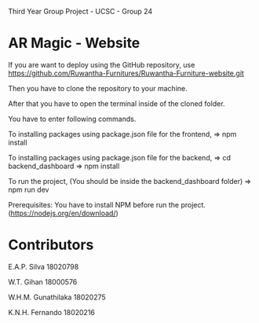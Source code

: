 Third Year Group Project - UCSC - Group 24

AR Magic - Website
===========================
If you are want to deploy using the GitHub repository, use https://github.com/Ruwantha-Furnitures/Ruwantha-Furniture-website.git

Then you have to clone the repository to your machine.

After that you have to open the terminal inside of the cloned folder.

You have to enter following commands.

To installing packages using package.json file for the frontend, => npm install 

To installing packages using package.json file for the backend, => cd backend_dashboard => npm install

To run the project, (You should be inside the backend_dashboard folder) => npm run dev

Prerequisites: You have to install NPM before run the project. (https://nodejs.org/en/download/)


Contributors
============

E.A.P. Silva        18020798

W.T. Gihan          18000576

W.H.M. Gunathilaka  18020275

K.N.H. Fernando     18020216


